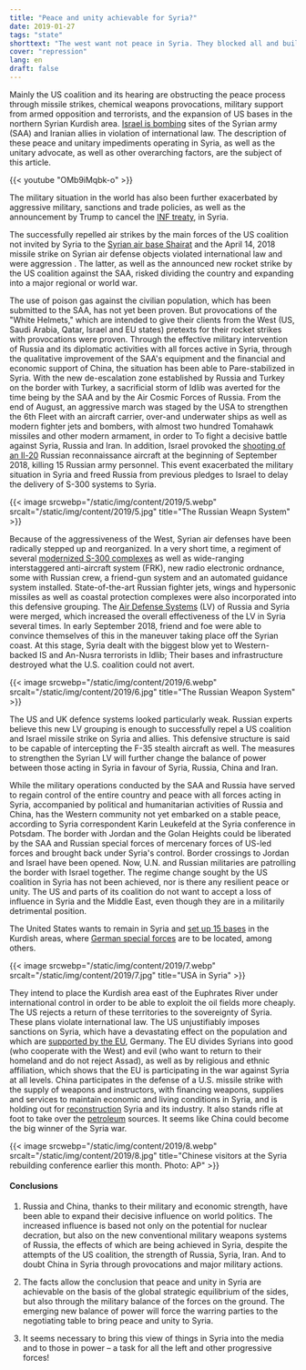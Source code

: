 ```yaml
---
title: "Peace and unity achievable for Syria?"
date: 2019-01-27
tags: "state"
shorttext: "The west want not peace in Syria. They blocked all and built there own vision without a common future for Syria."
cover: "repression"
lang: en
draft: false
---
```


Mainly the US coalition and its hearing are obstructing the peace process through missile strikes, chemical weapons provocations, military support from armed opposition and terrorists, and the expansion of US bases in the northern Syrian Kurdish area. [Israel is bombing](https://www.aljazeera.com/news/2018/12/russia-slams-israel-gross-violation-syria-strikes-181226135745199.html "Russia criticises Israel for 'gross violation' in Syria strikes") sites of the Syrian army (SAA) and Iranian allies in violation of international law. The description of these peace and unitary impediments operating in Syria, as well as the unitary advocate, as well as other overarching factors, are the subject of this article.

{{< youtube "OMb9iMqbk-o" >}}

The military situation in the world has also been further exacerbated by aggressive military, sanctions and trade policies, as well as the announcement by Trump to cancel the [INF treaty](https://www.theguardian.com/world/2018/oct/20/trump-us-nuclear-arms-treaty-russia "Trump says US will withdraw from nuclear arms treaty with Russia"), in Syria.

The successfully repelled air strikes by the main forces of the US coalition not invited by Syria to the [Syrian air base Shairat](https://www.theguardian.com/world/2017/apr/07/syria-bombing-base-was-home-to-jets-allegedly-used-in-sarin-attacks "Syria - base hit in US airstrike was home to jets allegedly used in chemical attacks") and the April 14, 2018 missile strike on Syrian air defense objects violated international law and were aggression . The latter, as well as the announced new rocket strike by the US coalition against the SAA, risked dividing the country and expanding into a major regional or world war.

The use of poison gas against the civilian population, which has been submitted to the SAA, has not yet been proven. But provocations of the "White Helmets," which are intended to give their clients from the West (US, Saudi Arabia, Qatar, Israel and EU states) pretexts for their rocket strikes with provocations were proven. Through the effective military intervention of Russia and its diplomatic activities with all forces active in Syria, through the qualitative improvement of the SAA's equipment and the financial and economic support of China, the situation has been able to Pare-stabilized in Syria. With the new de-escalation zone established by Russia and Turkey on the border with Turkey, a sacrificial storm of Idlib was averted for the time being by the SAA and by the Air Cosmic Forces of Russia. From the end of August, an aggressive march was staged by the USA to strengthen the 6th Fleet with an aircraft carrier, over-and underwater ships as well as modern fighter jets and bombers, with almost two hundred Tomahawk missiles and other modern armament, in order to To fight a decisive battle against Syria, Russia and Iran. In addition, Israel provoked the [shooting of an Il-20](https://www.bbc.com/news/world-europe-45556290 "Russia blames Israel after military plane shot down off Syria") Russian reconnaissance aircraft at the beginning of September 2018, killing 15 Russian army personnel. This event exacerbated the military situation in Syria and freed Russia from previous pledges to Israel to delay the delivery of S-300 systems to Syria.

{{< image srcwebp="/static/img/content/2019/5.webp" srcalt="/static/img/content/2019/5.jpg" title="The Russian Weapn System" >}}

Because of the aggressiveness of the West, Syrian air defenses have been radically stepped up and reorganized. In a very short time, a regiment of several [modernized S-300 complexes](https://www.bbc.com/news/world-middle-east-45723503 "S-300 missile system: Russia upgrades Syrian air defences") as well as wide-ranging interstaggered anti-aircraft system (FRK), new radio electronic ordnance, some with Russian crew, a friend-gun system and an automated guidance system installed. State-of-the-art Russian fighter jets, wings and hypersonic missiles as well as coastal protection complexes were also incorporated into this defensive grouping. The [Air Defense Systems](https://www.presstv.com/Detail/2018/12/02/581738/Russia-Syria-air-defense, "Russia expands air defense network in Syria to US dismay: Report") (LV) of Russia and Syria were merged, which increased the overall effectiveness of the LV in Syria several times. In early September 2018, friend and foe were able to convince themselves of this in the maneuver taking place off the Syrian coast. At this stage, Syria dealt with the biggest blow yet to Western-backed IS and An-Nusra terrorists in Idlib; Their bases and infrastructure destroyed what the U.S. coalition could not avert.

{{< image srcwebp="/static/img/content/2019/6.webp" srcalt="/static/img/content/2019/6.jpg" title="The Russian Weapon System" >}}

The US and UK defence systems looked particularly weak. Russian experts believe this new LV grouping is enough to successfully repel a US coalition and Israel missile strike on Syria and allies. This defensive structure is said to be capable of intercepting the F-35 stealth aircraft as well. The measures to strengthen the Syrian LV will further change the balance of power between those acting in Syria in favour of Syria, Russia, China and Iran.

While the military operations conducted by the SAA and Russia have served to regain control of the entire country and peace with all forces acting in Syria, accompanied by political and humanitarian activities of Russia and China, has the Western community not yet embarked on a stable peace, according to Syria correspondent Karin Leukefeld at the Syria conference in Potsdam. The border with Jordan and the Golan Heights could be liberated by the SAA and Russian special forces of mercenary forces of US-led forces and brought back under Syria's control. Border crossings to Jordan and Israel have been opened. Now, U.N. and Russian militaries are patrolling the border with Israel together. The regime change sought by the US coalition in Syria has not been achieved, nor is there any resilient peace or unity. The US and parts of its coalition do not want to accept a loss of influence in Syria and the Middle East, even though they are in a militarily detrimental position.

The United States wants to remain in Syria and [set up 15 bases](https://www.orient-news.net/en/news_show/138956/0/AAs-map-of-US-bases-in-Syria-infuriates-Penatgon "AA’s map of US bases in Syria infuriates Penatgon") in the Kurdish areas, where [German special forces](https://www.reuters.com/article/us-mideast-crisis-syria-special-forces-idUSKCN0Z10QX "Damascus says German special forces in Syria, Germany denies") are to be located, among others.

{{< image srcwebp="/static/img/content/2019/7.webp" srcalt="/static/img/content/2019/7.jpg" title="USA in Syria" >}}

They intend to place the Kurdish area east of the Euphrates River under international control in order to be able to exploit the oil fields more cheaply. The US rejects a return of these territories to the sovereignty of Syria. These plans violate international law. The US unjustifiably imposes sanctions on Syria, which have a devastating effect on the population and which are [supported by the EU](https://www.theguardian.com/commentisfree/2018/feb/27/syria-europe-moral-eu-helplessness "Syria is a moral defeat for Europeans"), Germany. The EU divides Syrians into good (who cooperate with the West) and evil (who want to return to their homeland and do not reject Assad), as well as by religious and ethnic affiliation, which shows that the EU is participating in the war against Syria at all levels. China participates in the defense of a U.S. missile strike with the supply of weapons and instructors, with financing weapons, supplies and services to maintain economic and living conditions in Syria, and is holding out for [reconstruction](https://www.scmp.com/news/china/diplomacy/article/2168482/why-end-war-syria-gives-china-opportunity-extend-its-influence "Why an end to the war in Syria gives China an opportunity to extend its influence") Syria and its industry. It also stands rifle at foot to take over the [petroleum](http://www.xinhuanet.com/english/2018-10/24/c_137553448.htm "Syrian oil field returns into operation after rehabilitation in eastern Syria") sources. It seems like China could become the big winner of the Syria war.

{{< image srcwebp="/static/img/content/2019/8.webp" srcalt="/static/img/content/2019/8.jpg" title="Chinese visitors at the Syria rebuilding conference earlier this month. Photo: AP" >}}

#### Conclusions

1. Russia and China, thanks to their military and economic strength, have been able to expand their decisive influence on world politics. The increased influence is based not only on the potential for nuclear decration, but also on the new conventional military weapons systems of Russia, the effects of which are being achieved in Syria, despite the attempts of the US coalition, the strength of Russia, Syria, Iran. And to doubt China in Syria through provocations and major military actions.

2. The facts allow the conclusion that peace and unity in Syria are achievable on the basis of the global strategic equilibrium of the sides, but also through the military balance of the forces on the ground. The emerging new balance of power will force the warring parties to the negotiating table to bring peace and unity to Syria.

3. It seems necessary to bring this view of things in Syria into the media and to those in power – a task for all the left and other progressive forces! 
